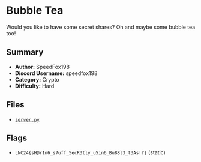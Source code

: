 # Bubble Tea
Would you like to have some secret shares? Oh and maybe some bubble tea too!

## Summary
- **Author:** SpeedFox198
- **Discord Username:** speedfox198
- **Category:** Crypto
- **Difficulty:** Hard

## Files
- [`server.py`](./dist/server.py)

## Flags
- `LNC24{sH@r1n6_s7uff_5ecR3tly_u5in6_Bu88l3_t3As!?}` (static)
